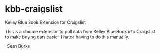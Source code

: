 kbb-craigslist
==============

Kelley Blue Book Extension for Craigslist

This is a chrome extension to pull data from Kelley Blue Book into Craigslist to make buying cars easier.
I hated having to do this manually.

-Sean Burke
